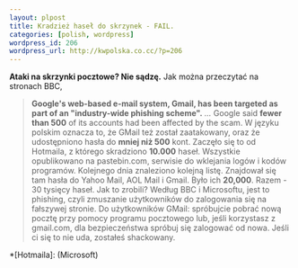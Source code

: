 ```yaml
--- 
layout: plpost
title: Kradzież haseł do skrzynek - FAIL.
categories: [polish, wordpress]
wordpress_id: 206
wordpress_url: http://kwpolska.co.cc/?p=206
---
```

**Ataki na skrzynki pocztowe? Nie sądzę.**
Jak można przeczytać na stronach BBC, 
> **Google's web-based e-mail system, Gmail, has been targeted as part of an "industry-wide phishing scheme".** *...* Google said **fewer than 500** of its accounts had been affected by the scam. 
W języku polskim oznacza to, że GMail też został zaatakowany, oraz że udostępniono hasła do **mniej niż 500** kont.
Zaczęło się to od Hotmaila, z którego skradziono **10.000** haseł. Wszystkie opublikowano na pastebin.com, serwisie do wklejania logów i kodów programów. 
Kolejnego dnia znaleziono kolejną listę. Znajdował się tam hasła do Yahoo Mail, AOL Mail i Gmail. Było ich **20,000**. Razem - 30 tysięcy haseł.
Jak to zrobili? Według BBC i Microsoftu, jest to phishing, czyli zmuszanie użytkowników do zalogowania się na fałszywej stronie.
Do użytkowników GMail: spróbujcie pobrać nową pocztę przy pomocy programu pocztowego lub, jeśli korzystasz z gmail.com, dla bezpieczeństwa spróbuj się zalogować od nowa. Jeśli ci się to nie uda, zostałeś shackowany.

 *[Hotmaila]: (Microsoft)

